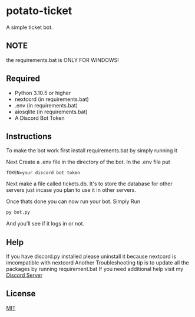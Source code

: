 # potato-ticket
A simple ticket bot.
## NOTE

the requirements.bat is ONLY FOR WINDOWS!

## Required

- Python 3.10.5 or higher
- nextcord (in requirements.bat)
- .env (in requirements.bat)
- aiosqlite (in requirements.bat)
- A Discord Bot Token

## Instructions

To make the bot work first install requirements.bat by simply running it

Next Create a .env file in the directory of the bot. In the .env file put
```.env
TOKEN=your discord bot token
```

Next make a file called tickets.db. It's to store the database for other servers just incase you plan to use it in other servers.

Once thats done you can now run your bot. Simply Run 
```cmd
py bot.py
```

And you'll see if it logs in or not.
## Help

If you have discord.py installed please uninstall it because nextcord is imcompatible with nextcord
Another Troubleshooting tip is to update all the packages by running requirement.bat
If you need additional help visit my [Discord Server](https://discord.gg/xYwPfU6JWv)

## License
[MIT](https://choosealicense.com/licenses/mit/)
